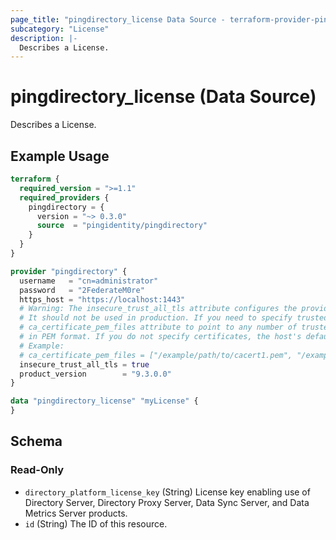 ```yaml
---
page_title: "pingdirectory_license Data Source - terraform-provider-pingdirectory"
subcategory: "License"
description: |-
  Describes a License.
---
```


# pingdirectory_license (Data Source)

Describes a License.

## Example Usage

```terraform
terraform {
  required_version = ">=1.1"
  required_providers {
    pingdirectory = {
      version = "~> 0.3.0"
      source  = "pingidentity/pingdirectory"
    }
  }
}

provider "pingdirectory" {
  username   = "cn=administrator"
  password   = "2FederateM0re"
  https_host = "https://localhost:1443"
  # Warning: The insecure_trust_all_tls attribute configures the provider to trust any certificate presented by the PingDirectory server.
  # It should not be used in production. If you need to specify trusted CA certificates, use the
  # ca_certificate_pem_files attribute to point to any number of trusted CA certificate files
  # in PEM format. If you do not specify certificates, the host's default root CA set will be used.
  # Example:
  # ca_certificate_pem_files = ["/example/path/to/cacert1.pem", "/example/path/to/cacert2.pem"]
  insecure_trust_all_tls = true
  product_version        = "9.3.0.0"
}

data "pingdirectory_license" "myLicense" {
}
```

<!-- schema generated by tfplugindocs -->
## Schema

### Read-Only

- `directory_platform_license_key` (String) License key enabling use of Directory Server, Directory Proxy Server, Data Sync Server, and Data Metrics Server products.
- `id` (String) The ID of this resource.

